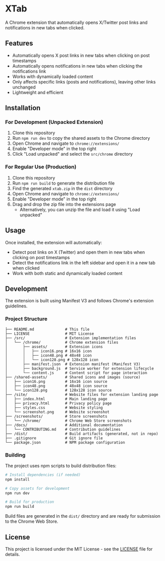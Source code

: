 # XTab

A Chrome extension that automatically opens X/Twitter post links and notifications in new tabs when clicked.

## Features

-   Automatically opens X post links in new tabs when clicking on post timestamps
-   Automatically opens notifications in new tabs when clicking the notifications link
-   Works with dynamically loaded content
-   Only affects specific links (posts and notifications), leaving other links unchanged
-   Lightweight and efficient

## Installation

### For Development (Unpacked Extension)

1. Clone this repository
2. Run `npm run dev` to copy the shared assets to the Chrome directory
3. Open Chrome and navigate to `chrome://extensions/`
4. Enable "Developer mode" in the top right
5. Click "Load unpacked" and select the `src/chrome` directory

### For Regular Use (Production)

1. Clone this repository
2. Run `npm run build` to generate the distribution file
3. Find the generated `xtab.zip` in the `dist` directory
4. Open Chrome and navigate to `chrome://extensions/`
5. Enable "Developer mode" in the top right
6. Drag and drop the zip file into the extensions page
    - Alternatively, you can unzip the file and load it using "Load unpacked"

## Usage

Once installed, the extension will automatically:

-   Detect post links on X (Twitter) and open them in new tabs when clicking on post timestamps
-   Detect the notifications link in the left sidebar and open it in a new tab when clicked
-   Work with both static and dynamically loaded content

## Development

The extension is built using Manifest V3 and follows Chrome's extension guidelines.

### Project Structure

```
├── README.md              # This file
├── LICENSE                # MIT License
├── /src/                  # Extension implementation files
│   └── /chrome/           # Chrome extension files
│       ├── assets/        # Extension icons
│       │   ├── icon16.png # 16x16 icon
│       │   ├── icon48.png # 48x48 icon
│       │   └── icon128.png # 128x128 icon
│       ├── manifest.json  # Extension manifest (Manifest V3)
│       ├── background.js  # Service worker for extension lifecycle
│       └── content.js     # Content script for page interaction
├── /shared-assets/        # Shared icons and images (source)
│   ├── icon16.png         # 16x16 icon source
│   ├── icon48.png         # 48x48 icon source
│   └── icon128.png        # 128x128 icon source
├── /site/                 # Website files for extension landing page
│   ├── index.html         # Main landing page
│   ├── privacy.html       # Privacy policy page
│   ├── styles.css         # Website styling
│   └── screenshot.png     # Website screenshot
├── /screenshots/          # Store screenshots
│   └── /chrome/           # Chrome Web Store screenshots
├── /docs/                 # Additional documentation
│   └── CONTRIBUTING.md    # Contribution guidelines
├── /dist/                 # Build artifacts (generated, not in repo)
├── .gitignore             # Git ignore file
└── package.json           # NPM package configuration
```

### Building

The project uses npm scripts to build distribution files:

```bash
# Install dependencies (if needed)
npm install

# Copy assets for development
npm run dev

# Build for production
npm run build
```

Build files are generated in the `dist/` directory and are ready for submission to the Chrome Web Store.

## License

This project is licensed under the MIT License - see the [LICENSE](LICENSE) file for details.
